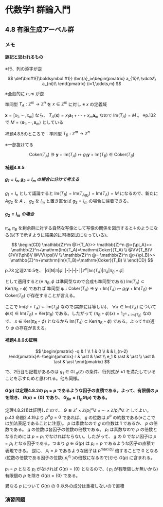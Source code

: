 # 代数学1 群論入門

## 4.8 有限生成アーベル群

### メモ

#### 誤記と思われるもの

※行、列の添字が逆

$$
\def\bm#1{{\boldsymbol #1}}
\bm{a}_i=\begin{pmatrix}
a_{1i}\\
\vdots\\
a_{ni}\\
\end{pmatrix} (i=1,\cdots,m)
$$

※全般的に $n,m$ が逆

準同型 $T_A:\mathbb{Z}^m\rightarrow\mathbb{Z}^n$ を $x\in\mathbb{Z}^m$ に対し ※ $x$ の定義域

$\bm{x}=\lbrack x_1,\cdots,x_m\rbrack$ なら、 $T_A(\bm{x})=x_1\bm{a}_1+\cdots+x_m\bm{a}_m$ なので $\mathrm{Im}(T_A)=M$ 。 ※p.132で $M=\langle\bm{x}_1,\cdots,\bm{x}_m\rangle$ としている

補題4.8.5のところで　準同型 $T_B:\mathbb{Z}^m\rightarrow\mathbb{Z}^n$

※一部抜けてる

$$
\mathrm{Coker}(T_A)\ni\bm{y}+\mathrm{Im}(T_A)\mapsto g_1\bm{y}+\mathrm{Im}(T_B)\in\mathrm{Coker}(T_B)
$$

#### 補題4.8.5

##### $g_1=I_n,g_2=I_m$ の場合に分けて考える

$g_1=I_n$ として議論すると $\mathrm{Im}(T_B)=\mathrm{Im}(T_{Ag_2})=\mathrm{Im}(T_A)=M$ になるので、新たに $A g_2$ を $A$ 、 $g_2$ を $I_m$ と置き直せば $g_2=I_m$ の場合に帰着できる。 

##### $g_2=I_m$ の場合

$\pi_A,\pi_B$ を剰余群に対する自然な写像として写像の関係を図示すると↓のようになる(以下で示すように結果的に可換図式になっている)。

$$
\begin{CD}
\mathbb{Z}^m @>{T_A}>> \mathbb{Z}^n @>{\pi_A}>> \mathbb{Z}^n+\mathrm{Im}(T_A)=\mathrm{Coker}(T_A) \\
@VV{T_B}V @VV{\phi}V @VV{\psi}V \\
\mathbb{Z}^n @= \mathbb{Z}^n @>{\pi_B}>> \mathbb{Z}^n+\mathrm{Im}(T_B)=\mathrm{Coker}(T_B) \\
\end{CD}
$$

p.73 定理2.10.5を、 
|$G$|$N$|$\pi$|$\phi$|
|-|-|-|-|
|$\mathbb{Z}^n$|$\mathrm{Im}(T_A)$|$\pi_A$|$\pi_B\circ\phi$|

として適用すると(※ $\pi_B,\phi$ は準同型なので合成も準同型である)
$\mathrm{Im}(T_A)\subset\mathrm{Ker}(\pi_B\circ\phi)$ であれば
準同型 $\psi:\mathrm{Coker}(T_A)\ni\bm{y}+\mathrm{Im}(T_A)\mapsto g_1\bm{y}+\mathrm{Im}(T_B)\in\mathrm{Coker}(T_B)$ が存在することが言える。

ここで $\mathrm{Im}(\phi\circ T_A)\subset\mathrm{Im}(T_B)$ なので(実際には等しい)、 $\forall x\in\mathrm{Im}(T_A)$ について $\phi(x)\in\mathrm{Im}(T_B)=\mathrm{Ker}(\pi_B)$ である。したがって $(\pi_B\circ\phi)(x)=1_{\mathbb{Z}^n+\mathrm{Im}(T_B)}$ なので、 $x\in\mathrm{Ker}(\pi_B\circ\phi)$ となるから $\mathrm{Im}(T_A)\subset\mathrm{Ker}(\pi_B\circ\phi)$ である。よって↑の通り $\psi$ の存在が言える。

#### 補題4.8.6の証明

$$
\begin{pmatrix}
-q & 1 \\
1 & 0 \\
 & & I_{n-2}
\end{pmatrix}A=\begin{pmatrix}
r & \ast & \ast \\
e_1 & \ast & \ast \\
\ast & \ast & \ast
\end{pmatrix}
$$

で、2行目も記載があるのは $g_1\in\mathrm{GL}_n(\mathbb{Z})$ の条件、行列式が $\pm1$ を満たしていることを示すためと思われる。他も同様。

#### $G(p)$ は定理4.8.2の $p_i=p$ であるような因子の直積である。よって、有限個の $p$ を除き、 $G(p)=\lbrace0\rbrace$ であり、 $G_{fin}=\prod_p G(p)$ である。

定理4.8.2(1)は証明したので、 $G\cong\mathbb{Z}^r\times\mathbb{Z}/p_1^{a_1}\mathbb{Z}\times\cdots\times\mathbb{Z}/p_t^{a_t}\mathbb{Z}$ としてよい。
p.43 命題2.4.19より $p^ag=0$ であれば、 $g$ の位数は $p^a$ の約数である(※ここでは加法表記であることに注意)。 $p$ は素数なので $g$ の位数は $1$ であるか、 $p$ の倍数である。 $g$ の位数は各因子の位数の倍数である。 $p_i$ は素数なので $p$ の倍数となるためには $p=p_i$ でなければならない。したがって、 $g$ の $0$ でない因子は $p=p_i$ となる因子である。つまり $g\in G(p)$ は $p_i=p$ であるような因子の直積で表現できる。
逆に、 $p_i=p$ であるような因子は $p^{\max(a_i)}$ 倍することで $0$ となる(位数の倍数である因子の位数( $p_i^{a_i}$ )の倍数になるので)から $G(p)$ に含まれる。

$p_i=p$ となる $p_i$ がなければ $G(p)=\lbrace0\rbrace$ となるので、( $p_i$ が有限個しか無いから)有限個の $p$ を除き $G(p)=\lbrace0\rbrace$ である。

異なる $p$ について $G(p)$ の $0$ 以外の成分は重複しないので直積

### 演習問題

